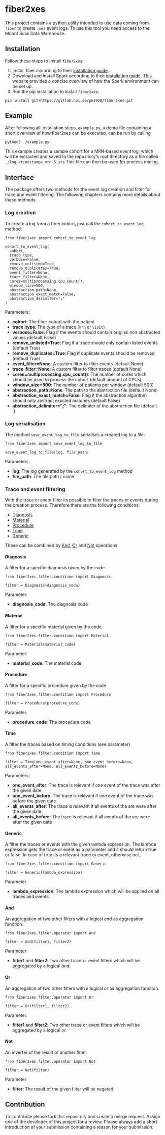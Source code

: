 # fiber2xes

This project contains a python utility intended to use data coming from `fiber` to create `.xes` event logs.
To use this tool you need access to the Mount Sinai Data Warehouse.

## Installation

Follow these steps to install `fiber2xes`:

1. Install fiber according to their [installation guide](https://gitlab.hpi.de/fiber/fiber).
2. Download and install Spark according to their [installation guide](https://spark.apache.org/downloads.html). [This](https://www.tutorialspoint.com/pyspark/pyspark_environment_setup.htm) website provides a concise overview of how the Spark environment can be set up.
3. Run the pip installation to install `fiber2xes`:

```
pip install git+https://gitlab.hpi.de/pm1920/fiber2xes.git
```

## Example

After following all installation steps, `example.py`, a demo file containing a short overview of how fiber2xes can be executed, can be run by calling

```bash
python3 ./example.py
```

This example creates a sample cohort for a MRN-based event log, which will be extracted and saved to the repository's root directory as a file called `./log_<timestamp>_mrn_5.xes` This file can then be used for process mining.

## Interface

The package offers two methods for the event log creation and filter for trace and event filtering.
The following chapters contains more details about these methods.

### Log creation

To create a log from a fiber cohort, just call the `cohort_to_event_log`-method:

```
from fiber2xes import cohort_to_event_log

cohort_to_event_log(
  cohort,
  trace_type,
  verbose=False,
  remove_unlisted=True,
  remove_duplicates=True,
  event_filter=None,
  trace_filter=None,
  cores=multiprocessing.cpu_count(),
  window_size=500,
  abstraction_path=None,
  abstraction_exact_match=False,
  abstraction_delimiter=";"
)
```

Parameters:

- **cohort**: The fiber cohort with the patient
- **trace_type**: The type of a trace (`mrn` or `visit`)
- **verbose=False**: Flag if the events should contain original non abstracted values (default False)
- **remove_unlisted=True**: Flag if a trace should only contain listed events (default True)
- **remove_duplicates=True**: Flag if duplicate events should be removed (default True)
- **event_filter=None**: A custom filter to filter events (default None)
- **trace_filter=None**: A custom filter to filter traces (default None)
- **cores=multiprocessing.cpu_count()**: The number of cores which should be used to process the cohort (default amount of CPUs)
- **window_size=500**: The number of patients per window (default 500)
- **abstraction_path=None**: The path to the abstraction file (default None)
- **abstraction_exact_match=False**: Flag if the abstraction algorithm should only abstract exacted matches (default False)
- **abstraction_delimiter=";"**: The delimiter of the abstraction file (default ;)

### Log serialisation

The method `save_event_log_to_file` serialises a created log to a file.

```
from fiber2xes import save_event_log_to_file

save_event_log_to_file(log, file_path)
```

Parameters:

- **log**: The log generated by the `cohort_to_event_log` method
- **file_path**: The file path / name

### Trace and event filtering

With the trace or event filter its possible to filter the traces or events during the creation process.
Therefore there are the following conditions:

- [Diagnosis](https://gitlab.hpi.de/pm1920/fiber2xes#diagnosis)
- [Material](https://gitlab.hpi.de/pm1920/fiber2xes#material)
- [Procedure](https://gitlab.hpi.de/pm1920/fiber2xes#procedure)
- [Time](https://gitlab.hpi.de/pm1920/fiber2xes#time)
- [Generic](https://gitlab.hpi.de/pm1920/fiber2xes#generic)

These can be combined by [And](https://gitlab.hpi.de/pm1920/fiber2xes#and), [Or](https://gitlab.hpi.de/pm1920/fiber2xes#or) and [Not](https://gitlab.hpi.de/pm1920/fiber2xes#not) operations.

#### Diagnosis

A filter for a specific diagnosis given by the code.

```
from fiber2xes.filter.condition import Diagnosis

filter = Diagnosis(diagnosis_code)
```

Parameter:
- **diagnosis_code**: The diagnosis code

#### Material

A filter for a specific material given by the code.

```
from fiber2xes.filter.condition import Material

filter = Material(material_code)
```

Parameter:
- **material_code**: The material code

#### Procedure

A filter for a specific procedure given by the code

```
from fiber2xes.filter.condition import Procedure

filter = Procedure(procedure_code)
```

Parameter:
- **procedure_code**: The procedure code

#### Time

A filter the traces based on timing conditions (see parameter)

```
from fiber2xes.filter.condition import Time

filter = Time(one_event_after=None, one_event_before=None, all_events_after=None, all_events_before=None)
```

Parameters:
- **one_event_after**: The trace is relevant if one event of the trace was after the given date
- **one_event_before**: The trace is relevant if one event of the trace was before the given date
- **all_events_after**: The trace is relevant if all events of the are were after the given date
- **all_events_before**: The trace is relevant if all events of the are were after the given date

#### Generic

A filter the traces or events with the given lambda expression. The lambda expression gets the trace or event as a parameter and it should return true or false. In case of true its a relevant trace or event, otherwise not.

```
from fiber2xes.filter.condition import Generic

filter = Generic(lambda_expression)
```

Parameter:
- **lambda_expression**: The lambda expression which will be applied on all traces and events

#### And

An aggregation of two other filters with a logical _and_ as aggregation function.

```
from fiber2xes.filter.operator import And

filter = And(filter1, filter2)
```

Parameter:
- **filter1** and **filter2**: Two other trace or event filters which will be aggregated by a logical *and*.

#### Or

An aggregation of two other filters with a logical _or_ as aggregation function.

```
from fiber2xes.filter.operator import Or

filter = Or(filter1, filter2)
```

Parameter:
- **filter1** and **filter2**: Two other trace or event filters which will be aggregated by a logical *or*.

#### Not

An inverter of the result of another filter.

```
from fiber2xes.filter.operator import Not

filter = Not(filter)
```

Parameter:
- **filter**: The result of the given filter will be negated.

## Contribution

To contribute please fork this repository and create a merge request.
Assign one of the developer of this project for a review.
Please always add a short introduction of your submission containing a reason for your submission.
